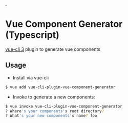 <a href="https://www.npmjs.com/package/vue-cli-plugin-vue-component-generator">
    <img alt="" src="https://img.shields.io/npm/v/vue-cli-plugin-vue-component-generator/latest.svg?style=flat-square">
</a>
<a href="https://www.npmjs.com/package/vue-cli-plugin-vue-component-generator">
    <img alt="" src="https://img.shields.io/npm/dm/vue-cli-plugin-vue-component-generator.svg?style=flat-square">
</a>

# Vue Component Generator (Typescript)

[vue-cli 3](https://github.com/vuejs/vue-cli) plugin to generate vue components 

## Usage

- Install via vue-cli

```sh
$ vue add vue-cli-plugin-vue-component-generator
```

- Invoke to generate a new components:

```sh
$ vue invoke vue-cli-plugin-vue-component-generator
? Where's your components's root directory? 
? What's your new components's name? foo
```
